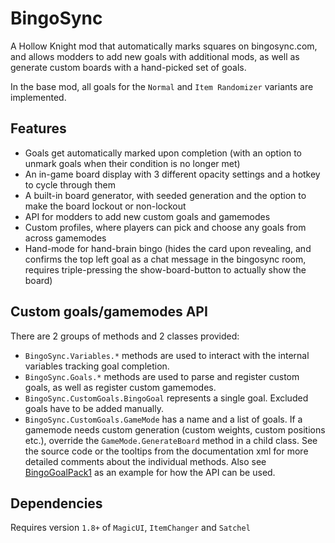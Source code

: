 # BingoSync

A Hollow Knight mod that automatically marks squares on bingosync.com, and allows modders to add new goals with additional mods, as well as generate custom boards with a hand-picked set of goals.

In the base mod, all goals for the `Normal` and `Item Randomizer` variants are implemented.

## Features

- Goals get automatically marked upon completion (with an option to unmark goals when their condition is no longer met)
- An in-game board display with 3 different opacity settings and a hotkey to cycle through them
- A built-in board generator, with seeded generation and the option to make the board lockout or non-lockout
- API for modders to add new custom goals and gamemodes
- Custom profiles, where players can pick and choose any goals from across gamemodes
- Hand-mode for hand-brain bingo (hides the card upon revealing, and confirms the top left goal as a chat message in the bingosync room, requires triple-pressing the show-board-button to actually show the board)

## Custom goals/gamemodes API

There are 2 groups of methods and 2 classes provided:
- `BingoSync.Variables.*` methods are used to interact with the internal variables tracking goal completion.
- `BingoSync.Goals.*` methods are used to parse and register custom goals, as well as register custom gamemodes.
- `BingoSync.CustomGoals.BingoGoal` represents a single goal. Excluded goals have to be added manually.
- `BingoSync.CustomGoals.GameMode` has a name and a list of goals. If a gamemode needs custom generation (custom weights, custom positions etc.), override the `GameMode.GenerateBoard` method in a child class.
See the source code or the tooltips from the documentation xml for more detailed comments about the individual methods.
Also see [BingoGoalPack1](https://github.com/TheMathGeek314/BingoGoalPack1/) as an example for how the API can be used.

## Dependencies

Requires version `1.8+` of `MagicUI`, `ItemChanger` and `Satchel`

